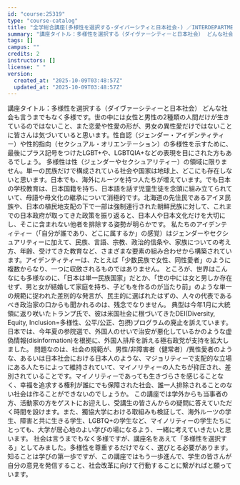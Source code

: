 ```yaml
---
id: "course:25319"
type: "course-catalog"
title: "全学総合講座(多様性を選択する-ダイバーシティと日本社会-) ／INTERDEPARTMENTAL LECTURE (TOWARDS A DIVERSE SOCIETY)"
summary: "講座タイトル：多様性を選択する（ダイヴァーシティーと日本社会） どんな社会も言うまでもなく多様です。世の中には女性と男性の2種類の人間だけが生きているのではないこと、また恋愛や性愛の形が、男女の異性愛だけではないことに皆さんは気づいていると…"
tags: []
campus: ""
credits: 2
instructors: []
license: " "
version:
  created_at: "2025-10-09T03:48:57Z"
  updated_at: "2025-10-09T03:48:57Z"
---
```


講座タイトル：多様性を選択する（ダイヴァーシティーと日本社会） どんな社会も言うまでもなく多様です。世の中には女性と男性の2種類の人間だけが生きているのではないこと、また恋愛や性愛の形が、男女の異性愛だけではないことに皆さんは気づいていると思います。性自認（ジェンダー・アイデンティティー）や性的指向（セクシュアル・オリエンテーション）の多様性を示すために、最後にプラス記号をつけたLGBT+や、LGBTQIA+などの表現を目にされた方もあるでしょう。 多様性は性（ジェンダーやセクシュアリティー）の領域に限りません。単一の民族だけで構成されている社会や国家は地球上、どこにも存在しないと思います。日本でも、海外にルーツを持つ人たちが増えています。でも日本の学校教育は、日本国籍を持ち、日本語を話す児童生徒を念頭に組み立てられていて、母語や母文化の継承について消極的です。北海道の先住民であるアイヌ民族や、日本の植民地支配の下で一部は強制連行された朝鮮民族に対して、これまでの日本政府が取ってきた政策を振り返ると、日本人や日本文化だけを大切にし、そこに含まれない他者を排除する姿勢が明らかです。 私たちのアイデンティティー（「自分が誰であり、どこに属するか」の感覚）はジェンダーやセクシュアリティーに加えて、民族、言語、宗教、政治的信条や、家族についての考え方、年齢、受けてきた教育など、さまざまな要素の組み合わせから構築されています。アイデンティティーは、たとえば「少数民族で女性、同性愛者」のように複数からなり、一つに収斂されるものではありません。 ところが、世界はこんなにも多様なのに、「日本は単一民族国家」だとか、「世の中には女と男しか存在せず、男と女が結婚して家庭を持ち、子どもを作るのが当たり前」のような単一の規範に捉われた差別的な発言が、民主的に選ばれたはずの、人々の代表であるべき政治家の口からも聞かれるのは、残念でなりません。 典型は今年1月に大統領に返り咲いたトランプ氏で、彼は米国社会に根づいてきたDEI(Diversity, Equity, Inclusion=多様性、公平/公正、包摂)プログラムの廃止を訴えています。日本では、今年夏の参院選で、外国人のせいで治安が悪化しているかのような虚偽情報(disinformation)を根拠に、外国人排斥を訴える極右政党が支持を拡大しました。 問題なのは、社会の規範が、男性/非障害者（健常者）/異性愛者のような、あるいは日本社会における日本人のような、マジョリティーで支配的な立場にある人たちによって維持されていて、マイノリティーの人たちが抑圧され、差別されていることです。マイノリティーであっても生きづらさを感じることなく、幸福を追求する権利が誰にでも保障された社会、誰一人排除されることのない社会は作ることができないのでしょうか。 この講座では学外からも当事者の方、活動家の方をゲストにお迎えし、受講生の皆さんからの疑問に答えていただく時間を設けます。また、獨協大学における取組みも検証して、海外ルーツの学生、障害と共に生きる学生、LGBTQ+の学生など、マイノリティーの学生たちにとっても、大学が居心地のよい学びの場になるよう、一緒に考えていきたいと思います。 社会は言うまでもなく多様ですが、講座名をあえて「多様性を選択する」としてみました。多様性を尊重するだけでなく、選びとる必要があります。知ることは学びの第一歩ですが、この講座ではもう一歩進んで、学生の皆さんが自分の意見を発信すること、社会改革に向けて行動することに繋がればと願っています。
